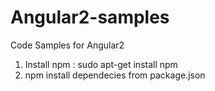 # Angular2-samples
Code Samples for Angular2
1. Install npm : sudo apt-get install npm
2. npm install dependecies from package.json

